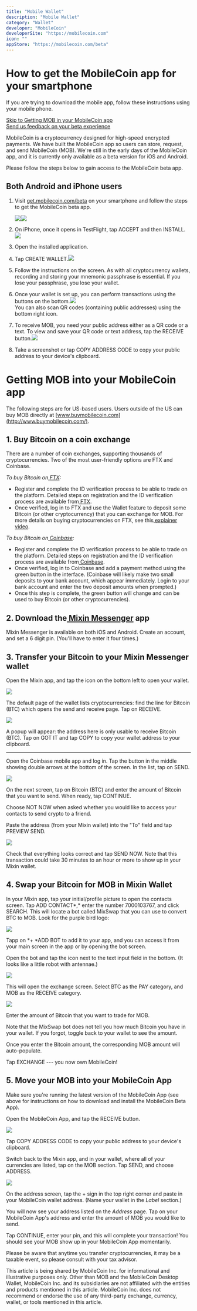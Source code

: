 ```yaml
---
title: "Mobile Wallet"
description: "Mobile Wallet"
category: "Wallet"
developer: "MobileCoin"
developerSite: "https://mobilecoin.com"
icon: ""
appStore: "https://mobilecoin.com/beta"
---
```

How to get the MobileCoin app for your smartphone
=================================================

If you are trying to download the mobile app, follow these instructions using your mobile phone.

[Skip to Getting MOB in your MobileCoin app](https://mobilecoin.com/beta#get-mob-in-your-app)\
[Send us feedback on your beta experience](https://form.asana.com/?k=uUOY7JnKwElkOD-GTLEKJg&d=663845041171769)

MobileCoin is a cryptocurrency designed for high-speed encrypted payments. We have built the MobileCoin app so users can store, request, and send MobileCoin (MOB). We're still in the early days of the MobileCoin app, and it is currently only available as a beta version for iOS and Android.

Please follow the steps below to gain access to the MobileCoin beta app.

Both Android and iPhone users
-----------------------------

1.  Visit [get.mobilecoin.com/beta](http://get.mobilecoin.com/beta) on your smartphone and follow the steps to get the MobileCoin beta app.

    ![](https://mobilecoinwp.wpengine.com/wp-content/uploads/2021/12/01.png)![](https://mobilecoinwp.wpengine.com/wp-content/uploads/2021/12/android-498x1024.jpg)

2.  On iPhone, once it opens in TestFlight, tap ACCEPT and then INSTALL.![](https://mobilecoinwp.wpengine.com/wp-content/uploads/2021/12/02-1024x780.jpg)
3.  Open the installed application.
4.  Tap CREATE WALLET.![](https://mobilecoinwp.wpengine.com/wp-content/uploads/2021/12/03-473x1024.png)
5.  Follow the instructions on the screen. As with all cryptocurrency wallets, recording and storing your mnemonic passphrase is essential. If you lose your passphrase, you lose your wallet.
6.  Once your wallet is set up, you can perform transactions using the buttons on the bottom.![](https://mobilecoinwp.wpengine.com/wp-content/uploads/2021/12/04-1024x388.jpg)\
    You can also scan QR codes (containing public addresses) using the bottom right icon.
7.  To receive MOB, you need your public address either as a QR code or a text. To view and save your QR code or text address, tap the RECEIVE button.![](https://mobilecoinwp.wpengine.com/wp-content/uploads/2021/12/05-13-473x1024.png)
8.  Take a screenshot or tap COPY ADDRESS CODE to copy your public address to your device's clipboard.

Getting MOB into your MobileCoin app
====================================

The following steps are for US-based users. Users outside of the US can buy MOB directly at [www.buymobilecoin.com](http://www.buymobilecoin.com/).

1\. Buy Bitcoin on a coin exchange
----------------------------------

There are a number of coin exchanges, supporting thousands of cryptocurrencies. Two of the most user-friendly options are FTX and Coinbase.

*To buy Bitcoin on*[ *FTX*](https://ftx.us/)*:*

-   Register and complete the ID verification process to be able to trade on the platform. Detailed steps on registration and the ID verification process are available from[ FTX](https://www.youtube.com/watch?v=am-oCJnZaug).
-   Once verified, log in to FTX and use the Wallet feature to deposit some Bitcoin (or other cryptocurrency) that you can exchange for MOB. For more details on buying cryptocurrencies on FTX, see this[ explainer video](https://youtu.be/8Lnm-ij7Ga4?t=195).

*To buy Bitcoin on*[ *Coinbase*](http://coinbase.com/)*:*

-   Register and complete the ID verification process to be able to trade on the platform. Detailed steps on registration and the ID verification process are available from[ Coinbase](https://www.coinbase.com/learn/tips-and-tutorials/how-to-set-up-a-crypto-wallet).
-   Once verified, log in to Coinbase and add a payment method using the green button in the interface. (Coinbase will likely make two small deposits to your bank account, which appear immediately. Login to your bank account and enter the two deposit amounts when prompted.)
-   Once this step is complete, the green button will change and can be used to buy Bitcoin (or other cryptocurrencies).

2\. Download the[ Mixin Messenger](https://mixin.one/messenger) app
-------------------------------------------------------------------

Mixin Messenger is available on both iOS and Android. Create an account, and set a 6 digit pin. (You'll have to enter it four times.)

3\. Transfer your Bitcoin to your Mixin Messenger wallet
--------------------------------------------------------

Open the Mixin app, and tap the icon on the bottom left to open your wallet.

![](https://mobilecoinwp.wpengine.com/wp-content/uploads/2021/12/06.png)

The default page of the wallet lists cryptocurrencies: find the line for Bitcoin (BTC) which opens the send and receive page. Tap on RECEIVE.

![](https://mobilecoinwp.wpengine.com/wp-content/uploads/2021/12/07.png)

A popup will appear: the address here is only usable to receive Bitcoin (BTC). Tap on GOT IT and tap COPY to copy your wallet address to your clipboard.

* * * * *

Open the Coinbase mobile app and log in. Tap the button in the middle showing double arrows at the bottom of the screen. In the list, tap on SEND.

![](https://mobilecoinwp.wpengine.com/wp-content/uploads/2021/12/08.png)

On the next screen, tap on Bitcoin (BTC) and enter the amount of Bitcoin that you want to send. When ready, tap CONTINUE.

Choose NOT NOW when asked whether you would like to access your contacts to send crypto to a friend.

Paste the address (from your Mixin wallet) into the "To" field and tap PREVIEW SEND.

![](https://mobilecoinwp.wpengine.com/wp-content/uploads/2021/12/09.png)

Check that everything looks correct and tap SEND NOW. Note that this transaction could take 30 minutes to an hour or more to show up in your Mixin wallet.

4\. Swap your Bitcoin for MOB in Mixin Wallet
---------------------------------------------

In your Mixin app, tap your initial/profile picture to open the contacts screen. Tap ADD CONTACT*,* enter the number 7000103767, and click SEARCH. This will locate a bot called MixSwap that you can use to convert BTC to MOB. Look for the purple bird logo:

![](https://mobilecoinwp.wpengine.com/wp-content/uploads/2021/12/10-1024x1017.png)

Tapp on *+ *ADD BOT to add it to your app, and you can access it from your main screen in the app or by opening the bot screen.

Open the bot and tap the icon next to the text input field in the bottom. (It looks like a little robot with antennae.)

![](https://mobilecoinwp.wpengine.com/wp-content/uploads/2021/12/11.png)

This will open the exchange screen. Select BTC as the PAY category, and MOB as the RECEIVE category.

![](https://mobilecoinwp.wpengine.com/wp-content/uploads/2021/12/12.png)

Enter the amount of Bitcoin that you want to trade for MOB.

Note that the MixSwap bot does not tell you how much Bitcoin you have in your wallet. If you forgot, toggle back to your wallet to see the amount.

Once you enter the Bitcoin amount, the corresponding MOB amount will auto-populate.

Tap EXCHANGE --- you now own MobileCoin!

5\. Move your MOB into your MobileCoin App
------------------------------------------

Make sure you're running the latest version of the MobileCoin App (see above for instructions on how to download and install the MobileCoin Beta App).

Open the MobileCoin App, and tap the RECEIVE button.

![](https://mobilecoinwp.wpengine.com/wp-content/uploads/2021/12/05-13-473x1024.png)

Tap COPY ADDRESS CODE to copy your public address to your device's clipboard.

Switch back to the Mixin app, and in your wallet, where all of your currencies are listed, tap on the MOB section. Tap SEND, and choose ADDRESS.

![](https://mobilecoinwp.wpengine.com/wp-content/uploads/2021/12/14.png)

On the address screen, tap the + sign in the top right corner and paste in your MobileCoin wallet address. (Name your wallet in the *Label* section.)

You will now see your address listed on the *Address* page. Tap on your MobileCoin App's address and enter the amount of MOB you would like to send.

Tap CONTINUE, enter your pin, and this will complete your transaction! You should see your MOB show up in your MobileCoin App momentarily.

Please be aware that anytime you transfer cryptocurrencies, it may be a taxable event, so please consult with your tax advisor.

This article is being shared by MobileCoin Inc. for informational and illustrative purposes only. Other than MOB and the MobileCoin Desktop Wallet, MobileCoin Inc. and its subsidiaries are not affiliated with the entities and products mentioned in this article. MobileCoin Inc. does not recommend or endorse the use of any third-party exchange, currency, wallet, or tools mentioned in this article.
